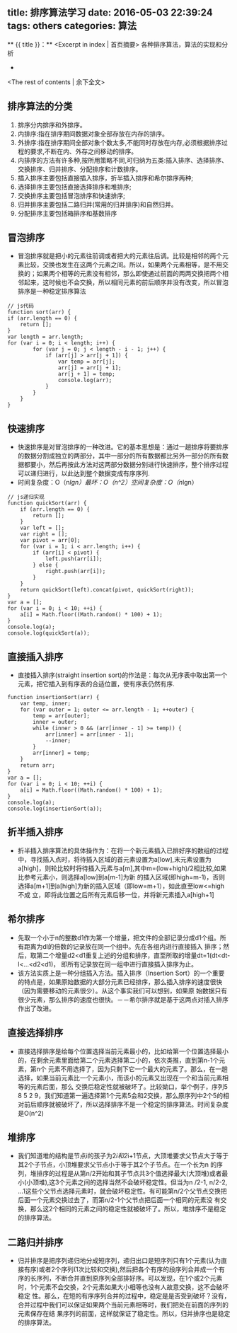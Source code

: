 title: 排序算法学习
date: 2016-05-03 22:39:24
tags: others
categories: 算法
---
** {{ title }}：** <Excerpt in index | 首页摘要>
    各种排序算法，算法的实现和分析
+ <!-- more -->
<The rest of contents | 余下全文>

## 排序算法的分类
1. 排序分内排序和外排序。
2. 内排序:指在排序期间数据对象全部存放在内存的排序。
3. 外排序:指在排序期间全部对象个数太多,不能同时存放在内存,必须根据排序过程的要求,不断在内、外存之间移动的排序。
4. 内排序的方法有许多种,按所用策略不同,可归纳为五类:插入排序、选择排序、交换排序、归并排序、分配排序和计数排序。
5. 插入排序主要包括直接插入排序，折半插入排序和希尔排序两种;
6. 选择排序主要包括直接选择排序和堆排序;
7. 交换排序主要包括冒泡排序和快速排序;
8. 归并排序主要包括二路归并(常用的归并排序)和自然归并。
9. 分配排序主要包括箱排序和基数排序


## 冒泡排序
- 冒泡排序就是把小的元素往前调或者把大的元素往后调。比较是相邻的两个元素比较，交换也发生在这两个元素之间。所以，如果两个元素相等，是不用交换的；如果两个相等的元素没有相邻，那么即使通过前面的两两交换把两个相邻起来，这时候也不会交换，所以相同元素的前后顺序并没有改变，所以冒泡排序是一种稳定排序算法
```
// js代码
function sort(arr) {
if (arr.length == 0) {
    return [];
}
var length = arr.length;
for (var i = 0; i < length; i++) {
        for (var j = 0; j < length - i - 1; j++) {
            if (arr[j] > arr[j + 1]) {
                var temp = arr[j];
                arr[j] = arr[j + 1];
                arr[j + 1] = temp;
                console.log(arr);
            }
        }
    }
}

```


## 快速排序
- 快速排序是对冒泡排序的一种改进。它的基本思想是：通过一趟排序将要排序的数据分割成独立的两部分，其中一部分的所有数据都比另外一部分的所有数据都要小，然后再按此方法对这两部分数据分别进行快速排序，整个排序过程可以递归进行，以此达到整个数据变成有序序列.
- 时间复杂度：O（n*lgn）最坏：O（n^2）空间复杂度：O（n*lgn）

```
// js递归实现
function quickSort(arr) {
    if (arr.length == 0) {
        return [];
    }
    var left = [];
    var right = [];
    var pivot = arr[0];
    for (var i = 1; i < arr.length; i++) {
        if (arr[i] < pivot) {
            left.push(arr[i]);
        } else {
            right.push(arr[i]);
        }
    }
    return quickSort(left).concat(pivot, quickSort(right));
}
var a = [];
for (var i = 0; i < 10; ++i) {
    a[i] = Math.floor((Math.random() * 100) + 1);
}
console.log(a);
console.log(quickSort(a));
```
## 直接插入排序  
- 直接插入排序(straight insertion sort)的作法是：每次从无序表中取出第一个元素，把它插入到有序表的合适位置，使有序表仍然有序.

```
function insertionSort(arr) {
    var temp, inner;
    for (var outer = 1; outer <= arr.length - 1; ++outer) {
        temp = arr[outer];
        inner = outer;
        while (inner > 0 && (arr[inner - 1] >= temp)) {
            arr[inner] = arr[inner - 1];
            --inner;
        }
        arr[inner] = temp;
    }
    return arr;
}
var a = [];
for (var i = 0; i < 10; ++i) {
    a[i] = Math.floor((Math.random() * 100) + 1);
}
console.log(a);
console.log(insertionSort(a));
```

## 折半插入排序
- 折半插入排序算法的具体操作为：在将一个新元素插入已排好序的数组的过程中，寻找插入点时，将待插入区域的首元素设置为a[low],末元素设置为 a[high]，则轮比较时将待插入元素与a[m],其中m=(low+high)/2相比较,如果比参考元素小，则选择a[low]到a[m-1]为新 的插入区域(即high=m-1)，否则选择a[m+1]到a[high]为新的插入区域（即low=m+1），如此直至low<=high不成 立，即将此位置之后所有元素后移一位，并将新元素插入a[high+1]


## 希尔排序
- 先取一个小于n的整数d1作为第一个增量，把文件的全部记录分成d1个组。所有距离为dl的倍数的记录放在同一个组中。先在各组内进行直接插入 排序；然后，取第二个增量d2<d1重复上述的分组和排序，直至所取的增量dt=1(dt<dt-l<…<d2<d1)， 即所有记录放在同一组中进行直接插入排序为止。
- 该方法实质上是一种分组插入方法。插入排序（Insertion Sort）的一个重要的特点是，如果原始数据的大部分元素已经排序，那么插入排序的速度很快（因为需要移动的元素很少）。从这个事实我们可以想到，如果原 始数据只有很少元素，那么排序的速度也很快。－－希尔排序就是基于这两点对插入排序作出了改进。


## 直接选择排序
- 直接选择排序是给每个位置选择当前元素最小的，比如给第一个位置选择最小的，在剩余元素里面给第二个元素选择第二小的，依次类推，直到第n-1个元素，第n个 元素不用选择了，因为只剩下它一个最大的元素了。那么，在一趟选择，如果当前元素比一个元素小，而该小的元素又出现在一个和当前元素相等的元素后面，那么 交换后稳定性就被破坏了。比较拗口，举个例子，序列5 8 5 2 9，我们知道第一遍选择第1个元素5会和2交换，那么原序列中2个5的相对前后顺序就被破坏了，所以选择排序不是一个稳定的排序算法。时间复杂度是O(n^2)


## 堆排序
- 我们知道堆的结构是节点i的孩子为2*i和2*i+1节点，大顶堆要求父节点大于等于其2个子节点，小顶堆要求父节点小于等于其2个子节点。在一个长为n 的序列，堆排序的过程是从第n/2开始和其子节点共3个值选择最大(大顶堆)或者最小(小顶堆),这3个元素之间的选择当然不会破坏稳定性。但当为n /2-1, n/2-2, ...1这些个父节点选择元素时，就会破坏稳定性。有可能第n/2个父节点交换把后面一个元素交换过去了，而第n/2-1个父节点把后面一个相同的元素没 有交换，那么这2个相同的元素之间的稳定性就被破坏了。所以，堆排序不是稳定的排序算法。



## 二路归并排序
- 归并排序是把序列递归地分成短序列，递归出口是短序列只有1个元素(认为直接有序)或者2个序列(1次比较和交换),然后把各个有序的段序列合并成一个有 序的长序列，不断合并直到原序列全部排好序。可以发现，在1个或2个元素时，1个元素不会交换，2个元素如果大小相等也没有人故意交换，这不会破坏稳定 性。那么，在短的有序序列合并的过程中，稳定是是否受到破坏？没有，合并过程中我们可以保证如果两个当前元素相等时，我们把处在前面的序列的元素保存在结 果序列的前面，这样就保证了稳定性。所以，归并排序也是稳定的排序算法。
